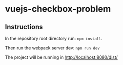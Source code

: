 # vuejs-checkbox-problem

## Instructions

In the repository root directory run: `npm install`.

Then run the webpack server dev: `npm run dev`

The project will be running in <http://localhost:8080/dist/>
